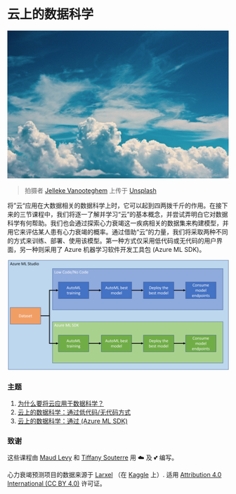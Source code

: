 # 云上的数据科学

![cloud-picture](../images/cloud-picture.jpg)

> 拍摄者 [Jelleke Vanooteghem](https://unsplash.com/@ilumire) 上传于 [Unsplash](https://unsplash.com/s/photos/cloud?orientation=landscape)

将”云“应用在大数据相关的数据科学上时，它可以起到四两拨千斤的作用。在接下来的三节课程中，我们将逐一了解并学习“云”的基本概念，并尝试弄明白它对数据科学有何帮助。我们也会通过探索心力衰竭这一疾病相关的数据集来构建模型，并用它来评估某人患有心力衰竭的概率。通过借助“云”的力量，我们将采取两种不同的方式来训练、部署、使用该模型。第一种方式仅采用低代码或无代码的用户界面，另一种则采用了 Azure 机器学习软件开发工具包 (Azure ML SDK)。

![project-schema](../19-Azure/images/project-schema.PNG)

### 主题

1. [为什么要将云应用于数据科学？](17-Introduction/README.md)
2. [云上的数据科学：通过低代码/无代码方式](18-Low-Code/README.md)
3. [云上的数据科学：通过 (Azure ML SDK)](19-Azure/README.md)

### 致谢

这些课程由 [Maud Levy](https://twitter.com/maudstweets) 和 [Tiffany Souterre](https://twitter.com/TiffanySouterre) 用 ☁️ 及 💕 编写。

心力衰竭预测项目的数据来源于 [Larxel](https://www.kaggle.com/andrewmvd) （在 [Kaggle](https://www.kaggle.com/andrewmvd/heart-failure-clinical-data) 上）. 适用 [Attribution 4.0 International (CC BY 4.0)](https://creativecommons.org/licenses/by/4.0/) 许可证。

